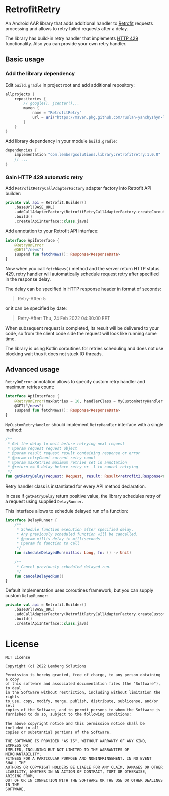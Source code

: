 # RetrofitRetry

An Android AAR library that adds additional handler to [Retrofit](https://square.github.io/retrofit/) requests processing and allows to retry failed requests after a delay.

The library has build-in retry handler that implements [HTTP 429](https://developer.mozilla.org/en-US/docs/Web/HTTP/Status/429) functionality. 
Also you can provide your own retry handler.

## Basic usage

### Add the library dependency

Edit `build.gradle` in project root and add additional repository:

```groovy
allprojects {
    repositories {
        // google(), jcenter()...
        maven {
            name = "RetrofitRetry"
            url = uri("https://maven.pkg.github.com/ruslan-yanchyshyn-lemberg/retrofitretry")
        }
    }
}
```

Add library dependency in your module `build.gradle`:

```groovy
dependencies {
    implementation "com.lembergsolutions.library:retrofitretry:1.0.0"
    // ...
}
```

### Gain HTTP 429 automatic retry

Add `RetrofitRetryCallAdapterFactory` adapter factory into Retrofit API builder:

```kotlin
private val api = Retrofit.Builder()
    .baseUrl(BASE_URL)
    .addCallAdapterFactory(RetrofitRetryCallAdapterFactory.createCoroutineAdapter())
    .build()
    .create(ApiInterface::class.java)
```

Add annotation to your Retrofit API interface:

```kotlin
interface ApiInterface {
    @RetryOnError
    @GET("/news")
    suspend fun fetchNews(): Response<ResponseData>
}
```

Now when you call `fetchNews()` method and the server return HTTP status 429, retry handler will automatically schedule request retry after specified in the response delay.

The delay can be specified in HTTP response header in format of seconds:

> Retry-After: 5

or it can be specified by date:

> Retry-After: Thu, 24 Feb 2022 04:30:00 EET

When subsequent request is completed, its result will be delivered to your code, so from the client code side the request will look like running some time.

The library is using Kotlin coroutines for retries scheduling and does not use blocking wait thus it does not stuck IO threads.

## Advanced usage

`RetryOnError` annotation allows to specify custom retry handler and maximum retries count:

```kotlin
interface ApiInterface {
    @RetryOnError(maxRetries = 10, handlerClass = MyCustomRetryHandler::class)
    @GET("/news")
    suspend fun fetchNews(): Response<ResponseData>
}
```

`MyCustomRetryHandler` should implement `RetryHandler` interface with a single method:

```kotlin
/**
 * Get the delay to wait before retrying next request
 * @param request request object
 * @param result request result containing response or error
 * @param retryCount current retry count
 * @param maxRetries maximum retries set in annotation
 * @return >= 0 delay before retry or -1 to cancel retrying
 */
fun getRetryDelay(request: Request, result: Result<retrofit2.Response<out Any?>>, retryCount: Int, maxRetries: Int): Long
```

Retry handler class is instantiated for every API method declaration.

In case if `getRetryDelay` return positive value, the library schedules retry of a request using supplied `DelayRunner`.

This interface allows to schedule delayed run of a function:

```kotlin
interface DelayRunner {
    /**
     * Schedule function execution after specified delay.
     * Any previously scheduled function will be cancelled.
     * @param millis delay in milliseconds
     * @param fn function to call
     */
    fun scheduleDelayedRun(millis: Long, fn: () -> Unit)

    /**
     * Cancel previously scheduled delayed run.
     */
    fun cancelDelayedRun()
}
```

Default implementation uses coroutines framework, but you can supply custom `DelayRunner`:

```kotlin
private val api = Retrofit.Builder()
    .baseUrl(BASE_URL)
    .addCallAdapterFactory(RetrofitRetryCallAdapterFactory.createCustomAdapter(myDelayRunner))
    .build()
    .create(ApiInterface::class.java)
```

# License

    MIT License
    
    Copyright (c) 2022 Lemberg Solutions
    
    Permission is hereby granted, free of charge, to any person obtaining a copy
    of this software and associated documentation files (the "Software"), to deal
    in the Software without restriction, including without limitation the rights
    to use, copy, modify, merge, publish, distribute, sublicense, and/or sell
    copies of the Software, and to permit persons to whom the Software is
    furnished to do so, subject to the following conditions:
    
    The above copyright notice and this permission notice shall be included in all
    copies or substantial portions of the Software.
    
    THE SOFTWARE IS PROVIDED "AS IS", WITHOUT WARRANTY OF ANY KIND, EXPRESS OR
    IMPLIED, INCLUDING BUT NOT LIMITED TO THE WARRANTIES OF MERCHANTABILITY,
    FITNESS FOR A PARTICULAR PURPOSE AND NONINFRINGEMENT. IN NO EVENT SHALL THE
    AUTHORS OR COPYRIGHT HOLDERS BE LIABLE FOR ANY CLAIM, DAMAGES OR OTHER
    LIABILITY, WHETHER IN AN ACTION OF CONTRACT, TORT OR OTHERWISE, ARISING FROM,
    OUT OF OR IN CONNECTION WITH THE SOFTWARE OR THE USE OR OTHER DEALINGS IN THE
    SOFTWARE.
